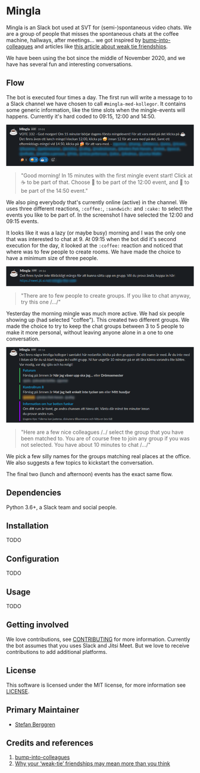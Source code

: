# Mingla

Mingla is an Slack bot used at SVT for (semi-)spontaneous video chats. We are a group of people that misses the spontaneous chats at the coffee machine, hallways, after meetings... we got inspired by [bump-into-colleagues](https://github.com/Familjen-Sthlm/bump-into-colleagues) and articles like [this article about weak tie friendships](https://www.bbc.com/worklife/article/20200701-why-your-weak-tie-friendships-may-mean-more-than-you-think).

We have been using the bot since the middle of November 2020, and we have has several fun and interesting conversations.

## Flow

The bot is executed four times a day. The first run will write a message to to a Slack channel we have chosen to call `#mingla-med-kollegor`. It contains some generic information, like the time slots when the mingle-events will happens. Currently it's hard coded to 09:15, 12:00 and 14:50.

![](docs/screenshot-morning.png)

> "Good morning! In 15 minutes with the first mingle event start!
> Click at :coffee: to be part of that. Choose :sandwich: to be part
> of the 12:00 event, and :cake: to be part of the 14:50 event."

We also ping everybody that's currently online (active) in the channel. We uses three different reactions, `:coffee:`, `:sandwich:` and `:cake:` to select the events you like to be part of. In the screenshot I have selected the 12:00 and 09:15 events.

It looks like it was a lazy (or maybe busy) morning and I was the only one that was interested to chat at 9. At 09:15 when the bot did it's second execution for the day, it looked at the `:coffee:` reaction and noticed that where was to few people to create rooms. We have made the choice to have a minimum size of three people.

![](docs/screenshot-noop.png)

> "There are to few people to create groups. If you like to chat anyway,
> try this one /.../"

Yesterday the morning mingle was much more active. We had six people showing up (had selected "coffee"). This created two different groups. We made the choice to try to keep the chat groups between 3 to 5 people to make it more personal, without leaving anyone alone in a one to one conversation.

![](docs/screenshot-mingle.png)

> "Here are a few nice colleagues /../ select the group that you have been
> matched to. You are of course free to join any group if you was not selected. You have about 10 minutes to chat /.../"

We pick a few silly names for the groups matching real places at the office. We also suggests a few topics to kickstart the conversation.

The final two (lunch and afternoon) events has the exact same flow.

## Dependencies

Python 3.6+, a Slack team and social people.

## Installation

TODO

## Configuration

TODO

## Usage

TODO

## Getting involved

We love contributions, see [CONTRIBUTING](docs/CONTRIBUTING.md) for more information. Currently the bot assumes that you uses Slack and Jitsi Meet. But we love to receive contributions to add additional platforms. 

## License

This software is licensed under the MIT license, for more information see [LICENSE](LICENSE).

## Primary Maintainer

- [Stefan Berggren](https://github.com/nsg)

## Credits and references

1. [bump-into-colleagues](https://github.com/Familjen-Sthlm/bump-into-colleagues)
2. [Why your ‘weak-tie’ friendships may mean more than you think](https://www.bbc.com/worklife/article/20200701-why-your-weak-tie-friendships-may-mean-more-than-you-think)
